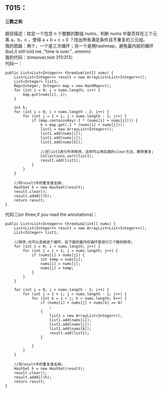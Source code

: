 ## T015： ##
#### 三数之和 ####
题目描述：给定一个包含 n 个整数的数组 nums，判断 nums 中是否存在三个元素 a，b，c ，使得 a + b + c = 0 ？找出所有满足条件且不重复的三元组。     
我的思路：两个，一个是三次循环；另一个是用hashmap，避免最内层的循环(but,it still told me ,"time is over."...emmm)    
我的代码：(timeover,test 311/313）     
代码一：         

	public List<List<Integer>> threeSum(int[] nums) {
		List<List<Integer>> result = new ArrayList<List<Integer>>();
		List<Integer> list1;
		Map<Integer, Integer> map = new HashMap<>();
		for (int i = 0; i < nums.length; i++) {
			map.put(nums[i], i);
		}

		int k;
		for (int i = 0; i < nums.length - 2; i++) {
			for (int j = 1 + i; j < nums.length - 1; j++) {
				if (map.containsKey(-1 * (nums[i] + nums[j]))) {
					k = map.get(-1 * (nums[i] + nums[j]));
					list1 = new ArrayList<Integer>();
					list1.add(nums[i]);
					list1.add(nums[j]);
					list1.add(nums[k]);

                    //对list1进行升序排序，这样可以用后面的clear方法，删除重复;
					Collections.sort(list1);
					result.add(list1);
				}
			}
		}

        //将result中的重复值去掉;
		HashSet h = new HashSet(result);
		result.clear();
		result.addAll(h);
		return result;
	}
代码二(or three,if you read the annotations)：      

	public List<List<Integer>> threeSum2(int[] nums) {
		List<List<Integer>> result = new ArrayList<List<Integer>>();
		List<Integer> list1;

        //排序;也可以去掉这个循环，在下面的最内存循环里进行三个数的排序;
		for (int i = 0; i < nums.length; i++) {
			for (int j = i + 1; j < nums.length; j++) {
				if (nums[i] > nums[j]) {
					int temp = nums[i];
					nums[i] = nums[j];
					nums[j] = temp;
				}
			}
		}

		for (int i = 0; i < nums.length - 2; i++) {
			for (int j = 1 + i; j < nums.length - 1; j++) {
				for (int k = 1 + j; k < nums.length; k++) {
					if (nums[i] + nums[j] + nums[k] == 0)
						;
					{
						list1 = new ArrayList<Integer>();
						list1.add(nums[i]);
						list1.add(nums[j]);
						list1.add(nums[k]);
						result.add(list1);
					}

				}
			}
		}

        //将result中的重复值去掉;
		HashSet h = new HashSet(result);
		result.clear();
		result.addAll(h);
		return result;
	}


